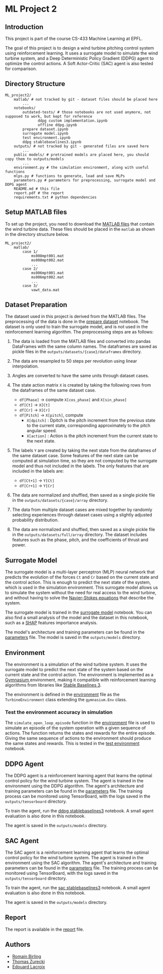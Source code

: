 # ML Project 2

## Introduction

This project is part of the course CS-433 Machine Learning at EPFL.

The goal of this project is to design a wind turbine pitching control system using reinforcement learning.
It uses a surrogate model to simulate the wind turbine system, and a
Deep Deterministic Policy Gradient (DDPG) agent to optimize the control actions.
A Soft Actor-Critic (SAC) agent is also tested for comparison.

## Directory Structure

```
ML_project2/
    matlab/ # not tracked by git - dataset files should be placed here
        ...
    notebooks/
        outdated-tests/ # those notebooks are not used anymore, not supposed to work, but kept for reference
               ddpg custom implementation.ipynb
               offline ddpg.ipynb
        prepare dataset.ipynb
        surrogate model.ipynb
        test environment.ipynb
        ddpg stablebaselines3.ipynb
    outputs/ # not tracked by git - generated files are saved here
        ... 
    public models/ # pretrained models are placed here, you should copy them to outputs/models
        ...    
    environment.py # the simulation environment, along with useful functions
    mlps.py # functions to generate, load and save MLPs
    parameters.py # parameters for preprocessing, surrogate model and DDPG agent
    README.md # this file
    report.pdf # the report
    requirements.txt # python dependencies 
```

## Setup MATLAB files

To set up the project, you need to download the [MATLAB files](https://drive.switch.ch/index.php/s/zHMJLy50f6b55IF) that contain the wind turbine data.
These files should be placed in the `matlab` as shown in the directory structure below.

```
ML_project2/
    matlab/
        case 1/
            ms008mpt001.mat
            ms008mpt002.mat
            ...
        case 2/
            ms006mpt001.mat
            ms006mpt002.mat
            ...
        case 3/
            vawt_data.mat         
```

## Dataset Preparation

The dataset used in this project is derived from the MATLAB files.
The preprocessing of the data is done in the [prepare dataset](notebooks/prepare%20dataset.ipynb) notebook.
The dataset is only used to train the surrogate model, and is not used in the reinforcement learning algorithm.
The preprocessing steps are as follows:

1. The data is loaded from the MATLAB files and converted into pandas DataFrames with the same column names. The
   dataframes are saved as pickle files in the `outputs/datasets/{case}/dataframes` directory.
2. The data are resampled to 50 steps per revolution using linear interpolation.
3. Angles are converted to have the same units through dataset cases.
4. The state action matrix `X` is created by taking the following rows from the dataframes of the same dataset case.
   - `df[Phase]` &rarr; compute `X[cos_phase]` and `X[sin_phase]`
   - `df[Ct]` &rarr; `X[Ct]`
   - `df[Cr]` &rarr; `X[Cr]`
   - `df[Pitch]` &rarr; `X[pitch]`, compute 
     - `X[dpitch]` : Dpitch is the pitch increment from the previous state to the current state, corresponding approximately to the pitch angular speed.
     - `X[action]` : Action is the pitch increment from the current state to the next state.

5. The labels `Y` are created by taking the next state from the dataframes of the same dataset case. Some features of the next state can be computed at simulation time, so they are not computed by the surrogate model and thus not included in the labels. The only features that are included in the labels are:
   - `df[Ct+1]` &rarr; `Y[Ct]`
   - `df[Cr+1]` &rarr; `Y[Cr]`
6. The data are normalized and shuffled, then saved as a single pickle file in the `outputs/datasets/{case}/array`
   directory.
7. The data from multiple dataset cases are mixed together by randomly selecting experiences through dataset cases using
   a slightly adjusted probability distribution.
8. The data are normalized and shuffled, then saved as a single pickle file in the `outputs/datasets/full/array`
   directory.
   The dataset includes features such as the phase, pitch, and the coefficients of thrust and power.

## Surrogate Model

The surrogate model is a multi-layer perceptron (MLP) neural network that predicts the evolution of the forces `Ct`
and `Cr` based on the current state and the control action.
This is enough to predict the next state of the system, which is used in the simulation environment.
This surrogate model allows us to simulate the system without the need for real access to the wind turbine, and without
having to solve the [Navier-Stokes equations](https://en.wikipedia.org/wiki/Navier%E2%80%93Stokes_equations) that describe the system.

The surrogate model is trained in the [surrogate model](notebooks/surrogate%20model.ipynb) notebook. You can also find a
small analysis of the model and the dataset in this notebook, such as a [SHAP](https://shap.readthedocs.io/en/latest/) features importance analysis.

The model's architecture and training parameters can be found in the [parameters](parameters.py) file.
The model is saved in the `outputs/models` directory.

## Environment

The environment is a simulation of the wind turbine system. It uses the surrogate model to predict the next state of the
system based on the current state and the control action. The environment is implemented as a [Gymnasium
](https://gymnasium.farama.org/index.html) environment, making it compatible with reinforcement learning algorithms from libraries like [Stable Baselines 3](https://stable-baselines3.readthedocs.io/en/master/).

The environment is defined in
the [environment](environment.py) file as the `TurbineEnvironment` class extending the `gymnasium.Env` class.

### Test the environment accuracy in simulation

The `simulate_open_loop_episode` function in the [environment](environment.py) file is used to simulate an episode of the system
operation with a given sequence of actions. The function returns the states and rewards for the entire episode.
Giving the same sequence of actions to the environment should produce the same states and rewards.
This is tested in the [test environment](notebooks/test%20environment.ipynb) notebook.

## DDPG Agent

The DDPG agent is a reinforcement learning agent that learns the optimal control policy for the wind turbine system. The
agent is trained in the environment using the DDPG algorithm. The agent's architecture and training parameters can be
found in the [parameters](parameters.py) file. The training process can be monitored using TensorBoard, with the logs
saved in the `outputs/tensorboard` directory.

To train the agent, run the [ddpg stablebaselines3](notebooks/ddpg%20stablebaselines3.ipynb) notebook.
A small agent evaluation is also done in this notebook.

The agent is saved in the `outputs/models` directory.


## SAC Agent

The SAC agent is a reinforcement learning agent that learns the optimal control policy for the wind turbine system. The
agent is trained in the environment using the SAC algorithm. The agent's architecture and training parameters can be
found in the [parameters](parameters.py) file. The training process can be monitored using TensorBoard, with the logs
saved in the `outputs/tensorboard` directory.

To train the agent, run the [sac stablebaselines3](notebooks/sac%20stablebaselines3.ipynb) notebook.
A small agent evaluation is also done in this notebook.

The agent is saved in the `outputs/models` directory.

## Report

The report is available in the [report](report.pdf) file.

## Authors
- [Romain Birling](https://github.com/rombirli)
- [Thomas Zurecki](https://github.com/TZurecki)
- [Edouard Lacroix](https://github.com/edoulaX)